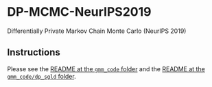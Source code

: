 # DP-MCMC-NeurIPS2019
Differentially Private Markov Chain Monte Carlo (NeurIPS 2019)

## Instructions

Please see the [README at the `gmm_code` folder](gmm_code) and the [README at the `gmm_code/dp_sgld` folder](gmm_code/dp_sgld).
